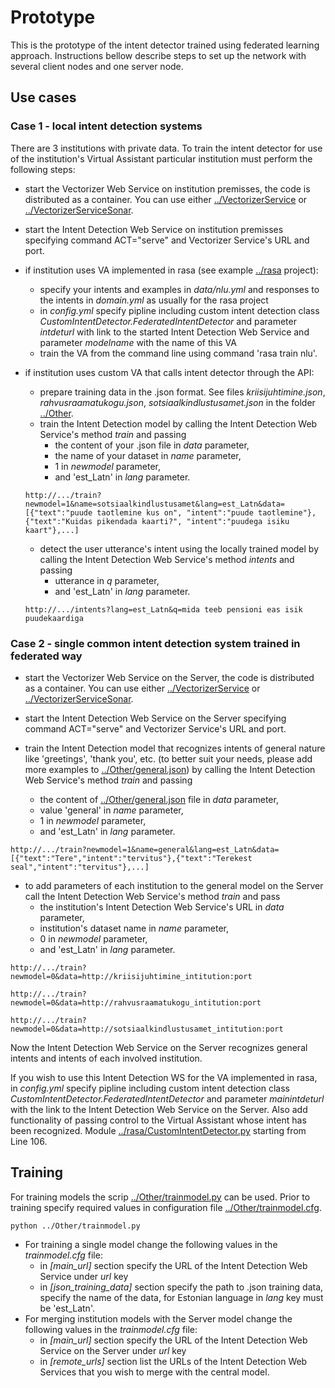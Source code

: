 # Prototype
This is the prototype of the intent detector trained using federated learning approach. Instructions bellow describe steps to set up the network with several client nodes and one server node.

## Use cases

### Case 1 - local intent detection systems

There are 3 institutions with private data. To train the intent detector for use of the institution's Virtual Assistant particular institution must perform the following steps:

- start the Vectorizer Web Service on institution premisses, the code is distributed as a container. You can use either [../VectorizerService](../VectorizerService) or [../VectorizerServiceSonar](../VectorizerServiceSonar).
- start the Intent Detection Web Service on institution premisses specifying command ACT="serve" and Vectorizer Service's URL and port.

- if institution uses VA implemented in rasa (see example [../rasa](../rasa) project):
    - specify your intents and examples in *data/nlu.yml* and responses to the intents in *domain.yml* as usually for the rasa project
	- in *config.yml* specify pipline including custom intent detection class *CustomIntentDetector.FederatedIntentDetector* and parameter *intdeturl* with link to the started Intent Detection Web Service and parameter *modelname* with the name of this VA
	- train the VA from the command line using command 'rasa train nlu'. 
	
- if institution uses custom VA that calls intent detector through the API:
    - prepare training data in the .json format. See files *kriisijuhtimine.json*, *rahvusraamatukogu.json*, *sotsiaalkindlustusamet.json* in the folder [../Other](../Other).
	- train the Intent Detection model by calling the Intent Detection Web Service's method *train* and passing
	    - the content of your .json file in *data* parameter,
		- the name of your dataset in *name* parameter,
		- 1 in *newmodel* parameter,
		- and 'est_Latn' in *lang* parameter.
		
	`http://.../train?newmodel=1&name=sotsiaalkindlustusamet&lang=est_Latn&data=[{"text":"puude taotlemine kus on", "intent":"puude taotlemine"},{"text":"Kuidas pikendada kaarti?", "intent":"puudega isiku kaart"},...]`

	- detect the user utterance's intent using the locally trained model by calling the Intent Detection Web Service's method *intents* and passing
	    - utterance in *q* parameter,
		- and 'est_Latn' in *lang* parameter.
		
	`http://.../intents?lang=est_Latn&q=mida teeb pensioni eas isik puudekaardiga`


### Case 2 - single common intent detection system trained in federated way

- start the Vectorizer Web Service on the Server, the code is distributed as a container. You can use either [../VectorizerService](../VectorizerService) or [../VectorizerServiceSonar](../VectorizerServiceSonar).
- start the Intent Detection Web Service on the Server specifying command ACT="serve" and Vectorizer Service's URL and port.

- train the Intent Detection model that recognizes intents of general nature like 'greetings', 'thank you', etc. (to better suit your needs, please add more examples to [../Other/general.json](../Other/general.json)) by calling the Intent Detection Web Service's method *train* and passing
	- the content of [../Other/general.json](../Other/general.json) file in *data* parameter,
	- value 'general' in *name* parameter,
    - 1 in *newmodel* parameter,
	- and 'est_Latn' in *lang* parameter.

`http://.../train?newmodel=1&name=general&lang=est_Latn&data=[{"text":"Tere","intent":"tervitus"},{"text":"Terekest seal","intent":"tervitus"},...]`

- to add parameters of each institution to the general model on the Server call the Intent Detection Web Service's method *train* and pass
	- the institution's  Intent Detection Web Service's URL in *data* parameter,
	- institution's dataset name in *name* parameter,
    - 0 in *newmodel* parameter,
	- and 'est_Latn' in *lang* parameter.
	
`http://.../train?newmodel=0&data=http://kriisijuhtimine_intitution:port`

`http://.../train?newmodel=0&data=http://rahvusraamatukogu_intitution:port`

`http://.../train?newmodel=0&data=http://sotsiaalkindlustusamet_intitution:port`

Now the Intent Detection Web Service on the Server recognizes general intents and intents of each involved institution.

If you wish to use this Intent Detection WS for the VA implemented in rasa, in *config.yml* specify pipline including custom intent detection class *CustomIntentDetector.FederatedIntentDetector* and parameter *mainintdeturl* with the link to the Intent Detection Web Service on the Server. Also add functionality of passing control to the Virtual Assistant whose intent has been recognized. Module [../rasa/CustomIntentDetector.py](../rasa/CustomIntentDetector.py) starting from Line 106.

## Training

For training models the scrip [../Other/trainmodel.py](../Other/trainmodel.py) can be used. Prior to training specify required values in configuration file [../Other/trainmodel.cfg](../Other/trainmodel.cfg).

`python ../Other/trainmodel.py`

- For training a single model change the following values in the *trainmodel.cfg* file:
    - in *\[main_url\]* section specify the URL of the Intent Detection Web Service under *url* key 
    - in *\[json_training_data\]* section specify the path to .json training data, specify the name of the data,  for Estonian language in *lang* key must be 'est_Latn'.
- For merging institution models with the Server model change the following values in the *trainmodel.cfg* file:
    - in *\[main_url\]* section specify the URL of the Intent Detection Web Service on the Server  under *url* key
	- in *\[remote_urls\]* section list the URLs of the Intent Detection Web Services that you wish to merge with the central model. 